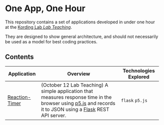 # One App, One Hour

This repository contains a set of applications developed in under one hour at the [Kording Lab _Lab Teaching_](http://kordinglab.com/2021/01/01/upcoming-lab-teaching.html).

They are designed to show general architecture, and should not necessarily be used as a model for best coding practices.

## Contents

| Application | Overview | Technologies Explored |
|-------------|----------|----------|
| [Reaction-Timer](/Reaction-Timer) | (October 12 Lab Teaching) A simple application that measures response time in the browser using [p5.js](https://p5js.org/) and records it to JSON using a [Flask](https://flask.palletsprojects.com/) REST API server. | `flask` `p5.js` |
